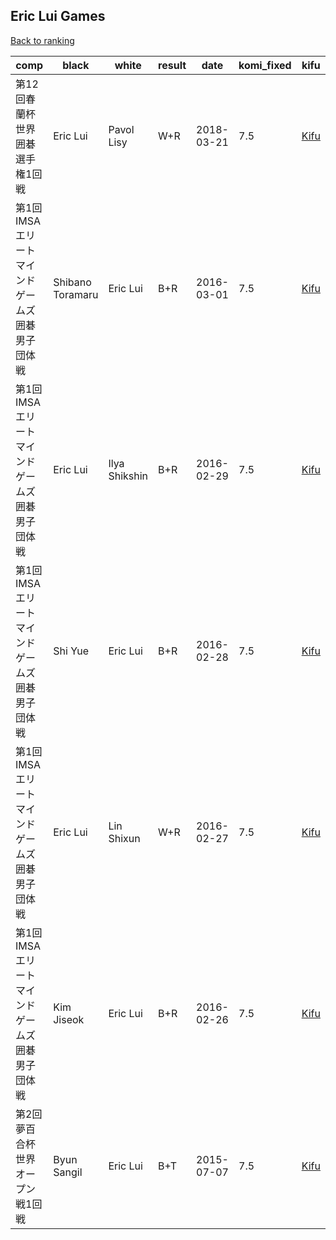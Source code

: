 ## Eric Lui Games

[Back to ranking](../../index.md)




| **comp** | **black** | **white** | **result** | **date** | **komi_fixed** | **kifu** | 
| --- | --- | --- | --- | --- | --- | --- |
| 第12回春蘭杯世界囲碁選手権1回戦 | Eric Lui | Pavol Lisy | W+R | 2018-03-21 | 7.5 | [Kifu](https://kifudepot.net/kifucontents.php?id=U004ZAu7EerSGsNWv5aOIw%3D%3D) | 
| 第1回IMSAエリートマインドゲームズ囲碁男子団体戦 | Shibano Toramaru | Eric Lui | B+R | 2016-03-01 | 7.5 | [Kifu](https://kifudepot.net/kifucontents.php?id=%2F8jtVeNfR64kVMbXeimceg%3D%3D) | 
| 第1回IMSAエリートマインドゲームズ囲碁男子団体戦 | Eric Lui | Ilya Shikshin | B+R | 2016-02-29 | 7.5 | [Kifu](https://kifudepot.net/kifucontents.php?id=8jylNzItcUC%2FNRuMngjH2g%3D%3D) | 
| 第1回IMSAエリートマインドゲームズ囲碁男子団体戦 | Shi Yue | Eric Lui | B+R | 2016-02-28 | 7.5 | [Kifu](https://kifudepot.net/kifucontents.php?id=wZgtDYJEFAKJ%2BnmvBV%2Bwpw%3D%3D) | 
| 第1回IMSAエリートマインドゲームズ囲碁男子団体戦 | Eric Lui | Lin Shixun | W+R | 2016-02-27 | 7.5 | [Kifu](https://kifudepot.net/kifucontents.php?id=eD2io3y3rfl6x8c%2B1L32ZQ%3D%3D) | 
| 第1回IMSAエリートマインドゲームズ囲碁男子団体戦 | Kim Jiseok | Eric Lui | B+R | 2016-02-26 | 7.5 | [Kifu](https://kifudepot.net/kifucontents.php?id=j%2Fap8Q%2FJkIM7oWXdzPs19A%3D%3D) | 
| 第2回夢百合杯世界オープン戦1回戦 | Byun Sangil | Eric Lui | B+T | 2015-07-07 | 7.5 | [Kifu](https://kifudepot.net/kifucontents.php?id=I41K7%2FzUaCbWc%2BhbWvXqbg%3D%3D) |





